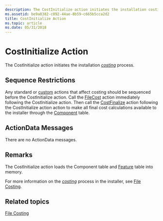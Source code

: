 ```yaml
---
description: The CostInitialize action initiates the installation costing process.
ms.assetid: be9a8382-c892-44ae-8b59-c665b5cca2d2
title: CostInitialize Action
ms.topic: article
ms.date: 05/31/2018
---
```


# CostInitialize Action

The CostInitialize action initiates the installation [*costing*](c-gly.md) process.

## Sequence Restrictions

Any standard or [custom](custom-actions.md) actions that affect costing should be sequenced before the CostInitialize action. Call the [FileCost](filecost-action.md) action immediately following the CostInitialize action. Then call the [CostFinalize](costfinalize-action.md) action following the CostInitialize action action to make all final cost calculations available to the installer through the [Component](component-table.md) table.

## ActionData Messages

There are no ActionData messages.

## Remarks

The CostInitialize action loads the Component table and [Feature](feature-table.md) table into memory.

For more information on the [*costing*](c-gly.md) process in the installer, see [File Costing](file-costing.md).

## Related topics

<dl> <dt>

[File Costing](file-costing.md)
</dt> </dl>

 

 



